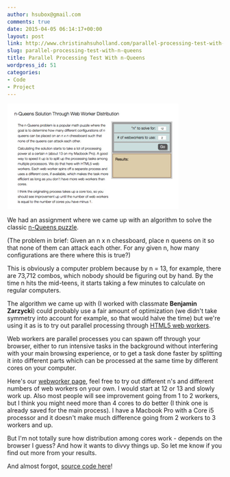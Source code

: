 ```yaml
---
author: hsubox@gmail.com
comments: true
date: 2015-04-05 06:14:17+00:00
layout: post
link: http://www.christinahsuholland.com/parallel-processing-test-with-n-queens/
slug: parallel-processing-test-with-n-queens
title: Parallel Processing Test With n-Queens
wordpress_id: 51
categories:
- Code
- Project
---
```


[![undefined.jpg](/images/2015/04/undefined-e1428212923980.jpg)](http://christinahsuholland.com/nqueens/webworker/webworker.html)

We had an assignment where we came up with an algorithm to solve the classic [n-Queens puzzle](http://en.wikipedia.org/wiki/Eight_queens_puzzle).

(The problem in brief: Given an n x n chessboard, place n queens on it so that none of them can attack each other.  For any given n, how many configurations are there where this is true?)

This is obviously a computer problem because by n = 13, for example, there are 73,712 combos, which nobody should be figuring out by hand.  By the time n hits the mid-teens, it starts taking a few minutes to calculate on regular computers.

<!-- more -->

The algorithm we came up with (I worked with classmate **Benjamin Zarzycki**) could probably use a fair amount of optimization (we didn't take symmetry into account for example, so that would halve the time) but we're using it as is to try out parallel processing through [HTML5 web workers](https://developer.mozilla.org/en-US/docs/Web/API/Web_Workers_API/Using_web_workers).

Web workers are parallel processes you can spawn off through your browser, either to run intensive tasks in the background without interfering with your main browsing experience, or to get a task done faster by splitting it into different parts which can be processed at the same time by different cores on your computer.

Here's our [webworker page](http://christinahsuholland.com/nqueens/webworker/webworker.html), feel free to try out different n's and different numbers of web workers on your own.  I would start at 12 or 13 and slowly work up.  Also most people will see improvement going from 1 to 2 workers, but I think you might need more than 4 cores to do better (I think one is already saved for the main process).  I have a Macbook Pro with a Core i5 processor and it doesn't make much difference going from 2 workers to 3 workers and up.

But I'm not totally sure how distribution among cores work - depends on the browser I guess?  And how it wants to divvy things up.  So let me know if you find out more from your results.

And almost forgot, [source code here](https://github.com/hsubox76/n-queens)!
